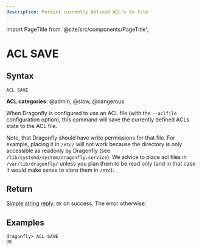 ```yaml
---
description: Persist currently defined ACL's to file
---
```


import PageTitle from '@site/src/components/PageTitle';

# ACL SAVE

<PageTitle title="Redis ACL SAVE Command (Documentation) | Dragonfly" />

## Syntax

    ACL SAVE

**ACL categories:** @admin, @slow, @dangerous

When Dragonfly is configured to use an ACL file (with the `--aclfile` configuration option), this command will save the currently defined ACLs state to the ACL file.

Note, that Dragonfly should have write permissions for that file. For example, placing it in `/etc/` will not work because the directory is only
accessible as readonly by Dragonfly (see `/lib/systemd/system/dragonfly.service`). We advice to place acl files in `/var/lib/dragonfly/` unless
you plan them to be read only (and in that case it would make sense to store them in `/etc`).

## Return

[Simple string reply](https://redis.io/docs/latest/develop/reference/protocol-spec/#simple-strings): `OK` on success.
The error otherwise.

## Examples

```shell
dragonfly> ACL SAVE
OK
```
